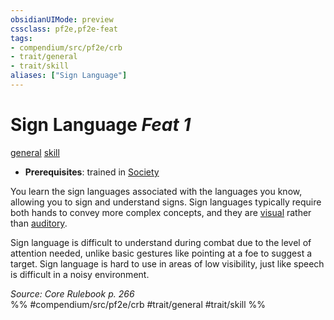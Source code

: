 ```yaml
---
obsidianUIMode: preview
cssclass: pf2e,pf2e-feat
tags:
- compendium/src/pf2e/crb
- trait/general
- trait/skill
aliases: ["Sign Language"]
---
```

# Sign Language  *Feat 1*  
[general](/rules/traits/general.md)  [skill](/rules/traits/skill.md)  

- **Prerequisites**: trained in [Society](/compendium/skills.md#Society)

You learn the sign languages associated with the languages you know, allowing you to sign and understand signs. Sign languages typically require both hands to convey more complex concepts, and they are [visual](/rules/traits/visual.md) rather than [auditory](/rules/traits/auditory.md).

Sign language is difficult to understand during combat due to the level of attention needed, unlike basic gestures like pointing at a foe to suggest a target. Sign language is hard to use in areas of low visibility, just like speech is difficult in a noisy environment.

*Source: Core Rulebook p. 266*  
%% #compendium/src/pf2e/crb #trait/general #trait/skill %%